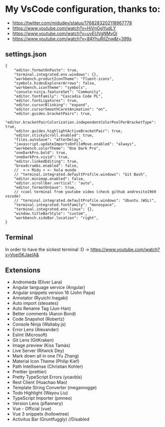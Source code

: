 # My VsCode configuration, thanks to:
- https://twitter.com/midudev/status/1768283202118967778
- https://www.youtube.com/watch?v=HiVnGgYudLY
- https://www.youtube.com/watch?v=uyEUVgNMvGI
- https://www.youtube.com/watch?v=8AYhuRiIZnw&t=399s

## settings.json
```
{
    "editor.formatOnPaste": true,
    "terminal.integrated.env.windows": {},
    "workbench.productIconTheme": "fluent-icons",
    "symbols.hidesExplorerArrows": false,
    "workbench.iconTheme": "symbols",
    "console-ninja.featureSet": "Community",
    "editor.fontFamily": "Cascadia Code PL",
    "editor.fontLigatures": true,
    "editor.cursorBlinking": "expand",
    "editor.cursorSmoothCaretAnimation": "on",
    "editor.guides.bracketPairs": true,
    "editor.bracketPairColorization.independentColorPoolPerBracketType": true,
    "editor.guides.highlightActiveBracketPair": true,
    "editor.stickyScroll.enabled": true,
    "files.autoSave": "afterDelay",
    "javascript.updateImportsOnFileMove.enabled": "always",
    "workbench.colorTheme": "One Dark Pro",
    "oneDarkPro.bold": true,
    "oneDarkPro.vivid": true,
    "editor.linkedEditing": true,
    "breadcrumbs.enabled": false,
    //  ⬆️-> Midu ⬇️ <- hola mundo
    // "terminal.integrated.defaultProfile.windows": "Git Bash",
    "editor.minimap.enabled": false,
    "editor.scrollbar.vertical": "auto",
    "editor.formatOnSave": true,
    // ⬇️cool terminal from youtube video (check github andresito1969 vscode)
    // "terminal.integrated.defaultProfile.windows": "Ubuntu (WSL)",
    "terminal.integrated.fontFamily": "monospace",
    "terminal.integrated.env.linux": {},
    "window.titleBarStyle": "custom",
    "workbench.sideBar.location": "right",
}
```

## Terminal
In order to have the sickest terminal :D -> https://www.youtube.com/watch?v=Voei5KJaeIA&

## Extensions
- Andromeda (Eliver Lara)
- Angular language service (Angular)
- Angular snippets version 16 (John Papa)
- Annotator (Ryuichi Inagaki)
- Auto import (steoates)
- Auto Rename Tag (Jun-Han)
- Better comments (Aaron Bond)
- Code Snapshot (Robertz)
- Console Ninja (Wallaby.js)
- Error Lens (Alexander)
- Eslint (Microsoft)
- Git Lens (GitKraken)
- Image preview (Kiss Tamás)
- Live Server (Ritwick Dey)
- Mark down all in one (Yu Zhang)
- Material Icon Theme (Philip Kief)
- Path Intellisense (Christian Kohler)
- Prettier (prettier)
- Pretty TypeScript Errors (yoavbls)
- Rest Client (Huachao Mao)
- Template String Converter (meganrogge)
- Todo Highlight (Wayou Liu)
- TypeScript Importer (pmneo)
- Version Lens (pflannery)
- Vue - Official (vue)
- Vue 3 snippets (hollowtree)
- Activitus Bar (Gruntfuggly) //Disabled
